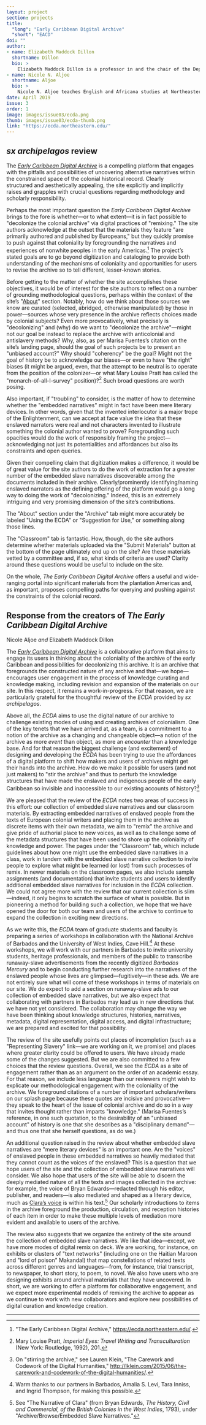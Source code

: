 ```yaml
---
layout: project
section: projects
title: 
  "long": "Early Caribbean Digital Archive"
  "short": "EACD"
doi: ""
author: 
- name: Elizabeth Maddock Dillon
  shortname: Dillon
  bio: >
    Elizabeth Maddock Dillon is a professor in and the chair of the Department of English at Northeastern University and is a codirector of the NULab for Texts, Maps, and Networks there. She is the author of *New World Drama: The Performative Commons in the Atlantic World, 1649–1849* (2014) and *The Gender of Freedom: Fictions of Liberalism and the Literary Public Sphere* (2004). She is the coeditor, with Michael Drexler, of *The Haitian Revolution and the Early US: Histories, Geographies, Textualities* (forthcoming). She has published widely in journals on topics from aesthetics, to the novel and performance in the early Atlantic world, to Barbary pirates. She is the founder of the award-winning crowd-sourced digital archive *Our Marathon: The Boston Bombing Digital Archive* and the cofounder and codirector of the *Early Caribbean Digital Archive*.   
- name: Nicole N. Aljoe
  shortname: Aljoe
  bio: >
    Nicole N. Aljoe teaches English and Africana studies at Northeastern University. Her research focuses on eighteenth- and nineteenth-century black Atlantic and Caribbean literatures, with a specialization on the slave narrative. She has published widely in these areas, and is the author of *Creole Testimonies: Slave Narratives from the British West Indies, 1709–1836* (2011) and a coeditor of *Journeys of the Slave Narrative in the Early Americas* (2014) and *Literary Histories of the Early Anglophone Caribbean: Islands in the Stream* (2018). She is currently at work on two new projects: one examines representations of Caribbean Women of color; the other explores the relationships between narratives of black lives and the rise of the novel in Europe and the Americas in the eighteenth century. She is the cofounder and codirector of the *Early Caribbean Digital Archive*.
date: April 2019
issue: 3
order: 1
image: images/issue03/ecda.png
thumb: images/issue03/ecda-thumb.png
link: "https://ecda.northeastern.edu/"
---
```


## *sx archipelagos* review

The *[Early Caribbean Digital Archive](https://ecda.northeastern.edu/)*
is a compelling platform that engages with the pitfalls and
possibilities of uncovering alternative narratives within the
constrained space of the colonial historical record. Clearly
structured and aesthetically appealing, the site explicitly and
implicitly raises and grapples with crucial questions regarding
methodology and scholarly responsibility.

Perhaps the most important question the *Early Caribbean Digital
Archive* brings to the fore is whether—or to what extent—it is in fact
possible to "decolonize the colonial archive" via digital practices of
"remixing." The site authors acknowledge at the outset that the
materials they feature "are primarily authored and published by
Europeans," but they quickly promise to push against that coloniality by
foregrounding the narratives and experiences of nonwhite peoples in the
early Americas.[^1] The project’s stated goals are to go beyond
digitization and cataloging to provide both understanding of the
mechanisms of coloniality and opportunities for users to revise the
archive so to tell different, lesser-known stories.

Before getting to the matter of whether the site accomplishes these
objectives, it would be of interest for the site authors to reflect on a
number of grounding methodological questions, perhaps within the context
of the site’s "[About](https://ecda.northeastern.edu/home/about/)"
section. Notably, how do we think about those sources we know are
curated (selected, abridged, otherwise manipulated) by those in
power—sources whose very presence in the archive reflects choices made
by colonial subjects? Even more provocatively, what precisely is
"decolonizing" and (why) do we want to "decolonize the archive"—might
not our goal be instead to replace the archive with anticolonial and
antislavery methods? Why, also, as per Marisa Fuentes’s citation on the
site’s landing page, should the goal of such projects be to present an
"unbiased account?" Why should "coherency" be the goal? Might not the
goal of history be to acknowledge our biases—or even to have "the right"
biases (it might be argued, even, that the attempt to be neutral is to
operate from the position of the colonizer—or what Mary Louise Pratt has
called the "monarch-of-all-I-survey" position)?[^2] Such broad questions
are worth posing.

Also important, if "troubling" to consider, is the matter of how
to determine whether the "embedded narratives" might in fact have been
mere literary devices. In other words, given that the invented
interlocutor is a major trope of the Enlightenment, can we accept at
face value the idea that these enslaved narrators were real and not
characters invented to illustrate something the colonial author wanted
to prove? Foregrounding such opacities would do the work of responsibly
framing the project—acknowledging not just its potentialities and
affordances but also its constraints and open queries.

Given their compelling claim that digitization makes a difference, it
would be of great value for the site authors to do the work of
extraction for a greater number of the embedded slave narratives
discoverable among the documents included in their archive.
Clearly/prominently identifying/naming enslaved narrators as the
defining offering of the platform would go a long way to doing the work
of "decolonizing." Indeed, this is an extremely intriguing and very
promising dimension of the site’s contributions.

The "About" section under the "Archive" tab might more accurately be
labeled "Using the ECDA" or "Suggestion for Use," or something along
those lines.

The "Classroom" tab is fantastic. How, though, do the site authors
determine whether materials uploaded via the "Submit Materials" button
at the bottom of the page ultimately end up on the site? Are these
materials vetted by a committee and, if so, what kinds of criteria are
used? Clarity around these questions would be useful to include on the
site.

On the whole, *The Early Caribbean Digital Archive* offers a useful and
wide-ranging portal into significant materials from the plantation
Americas and, as important, proposes compelling paths for querying and
pushing against the constraints of the colonial record.

## Response from the creators of *The Early Caribbean Digital Archive*

Nicole Aljoe *and* Elizabeth Maddock Dillon

The [*Early Caribbean Digital Archive*](https://ecda.northeastern.edu/)
is a collaborative platform that aims to engage its users in thinking
about the coloniality of the archive of the early Caribbean and
possibilities for decolonizing this archive. It is an archive that
foregrounds the constructed nature of any archive and that—we
hope—encourages user engagement in the process of knowledge curating and
knowledge making, including revision and expansion of the materials on
our site. In this respect, it remains a work-in-progress. For that
reason, we are particularly grateful for the thoughtful review of the
*ECDA* provided by *sx archipelagos*.

Above all, the *ECDA* aims to use the digital nature of our archive to
challenge existing modes of using and creating archives of colonialism.
One of the key tenets that we have arrived at, as a team, is a
commitment to a notion of the archive as a changing and changeable
object—a notion of the archive as more *event* than object, as more an
*encounter* than a knowledge base. And for that reason the biggest
challenge (and excitement) of designing and developing the *ECDA* has
been trying to use the affordances of a digital platform to shift how
makers and users of archives might get their hands into the archive. How
do we make it possible for users (and not just makers) to "stir the
archive" and thus to perturb the knowledge structures that have made the
enslaved and indigenous people of the early Caribbean so invisible and
inaccessible to our existing accounts of history?[^resp1]

We are pleased that the review of the *ECDA* notes two areas of success
in this effort: our collection of embedded slave narratives and our
classroom materials. By extracting embedded narratives of enslaved
people from the texts of European colonial writers and placing them in
the archive as discrete items with their own metadata, we aim to "remix"
the archive and give pride of authorial place to new voices, as well as
to challenge some of the metadata structures that have been used to
shore up the coloniality of knowledge and power. The pages under the
"Classroom" tab, which include guidelines about how one might use the
embedded slave narratives in a class, work in tandem with the embedded
slave narrative collection to invite people to explore what might be
learned (or lost) from such processes of remix. In newer materials on
the classroom pages, we also include sample assignments (and
documentation) that invite students and users to identify additional
embedded slave narratives for inclusion in the *ECDA* collection. We
could not agree more with the review that our current collection is
slim—indeed, it only begins to scratch the surface of what is possible.
But in pioneering a method for building such a collection, we hope that
we have opened the door for both our team and users of the archive to
continue to expand the collection in exciting new directions.

As we write this, the *ECDA* team of graduate students and faculty is
preparing a series of workshops in collaboration with the National
Archive of Barbados and the University of West Indies, Cave Hill.[^resp2] At
these workshops, we will work with our partners in Barbados to invite
university students, heritage professionals, and members of the public
to transcribe runaway-slave advertisements from the recently digitized
*Barbados Mercury* and to begin conducting further research into the
narratives of the enslaved people whose lives are glimpsed—fugitively—in
these ads. We are not entirely sure what will come of these workshops in
terms of materials on our site. We do expect to add a section on
runaway-slave ads to our collection of embedded slave narratives, but we
also expect that collaborating with partners in Barbados may lead us in
new directions that we have not yet considered. The collaboration may
change the way we have been thinking about knowledge structures,
histories, narratives, metadata, digital representation, digital access,
and digital infrastructure; we are prepared and excited for that
possibility.

The review of the site usefully points out places of incompletion (such
as a "Representing Slavery" link—we are working on it, we promise) and
places where greater clarity could be offered to users. We have already
made some of the changes suggested. But we are also committed to a few
choices that the review questions. Overall, we see the *ECDA* as a site
of engagement rather than as an argument on the order of an academic
essay. For that reason, we include less language than our reviewers
might wish to explicate our methodological engagement with the
coloniality of the archive. We foreground citations of a number of
important scholars/writers on our splash page because these quotes are
incisive and provocative—they speak to the heart of the issue of
colonial archive and do so in a way that invites thought rather than
imparts "knowledge." (Marisa Fuentes’s reference, in one such quotation,
to the desirability of an "unbiased account" of history is one that she
describes as a "disciplinary demand"—and thus one that she herself
questions, as do we.)

An additional question raised in the review about whether embedded slave
narratives are "mere literary devices" is an important one. Are the
"voices" of enslaved people in these embedded narratives so heavily
mediated that they cannot count as the voices of the enslaved? This is a
question that we hope users of the site and the collection of embedded
slave narratives will consider. We also hope that users of the site will
be able to discern the deeply mediated nature of all the texts and
images collected in the archive: for example, the voice of Bryan
Edwards—redacted through his editor, publisher, and readers—is also
mediated and shaped as a literary device, much as [Clara’s
voice](https://ecda.northeastern.edu/item/neu:m0415083s/) is within his
text.[^resp3] Our scholarly introductions to items in the archive foreground
the production, circulation, and reception histories of each item in
order to make these multiple levels of mediation more evident and
available to users of the archive.

The review also suggests that we organize the entirety of the site
around the collection of embedded slave narratives. We like that
idea—except, we have more modes of digital remix on deck. We are
working, for instance, on exhibits or clusters of "text networks"
(including one on the Haitian Maroon and "lord of poison" Makandal) that
map constellations of related texts across different genres and
languages—from, for instance, trial transcript, to newspaper, to short
story, to poem, to novel. We also have users who are designing exhibits
around archival materials that they have uncovered. In short, we are
working to offer a platform for collaborative engagement, and we expect
more experimental models of remixing the archive to appear as we
continue to work with new collaborators and explore new possibilities of
digital curation and knowledge creation.


---

[^1]: "The Early Caribbean Digital Archive,"
    https://ecda.northeastern.edu/.

[^2]: Mary Louise Pratt, *Imperial Eyes: Travel Writing and
    Transculturation* (New York: Routledge, 1992), 201.

[^resp1]: On "stirring the archive," see Lauren Klein, "The Carework and
    Codework of the Digital Humanities," http://lklein.com/2015/06/the-carework-and-codework-of-the-digital-humanities/.

[^resp2]: Warm thanks to our partners in Barbados, Amalia S. Levi, Tara
    Inniss, and Ingrid Thompson, for making this possible.

[^resp3]: See "The Narrative of Clara" (from Bryan Edwards, *The History,
    Civil and Commercial, of the British Colonies in the West Indies*,
    1793), under "Archive/Browse/Embedded Slave Narratives."
